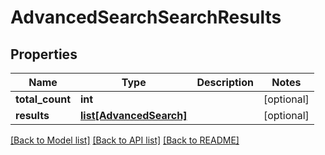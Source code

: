 # AdvancedSearchSearchResults

## Properties
Name | Type | Description | Notes
------------ | ------------- | ------------- | -------------
**total_count** | **int** |  | [optional] 
**results** | [**list[AdvancedSearch]**](AdvancedSearch.md) |  | [optional] 

[[Back to Model list]](../README.md#documentation-for-models) [[Back to API list]](../README.md#documentation-for-api-endpoints) [[Back to README]](../README.md)


